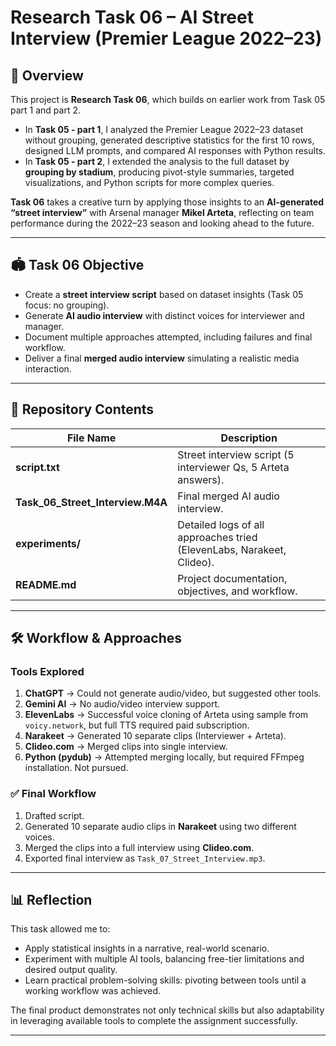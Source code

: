 # Research Task 06 – AI Street Interview (Premier League 2022–23)

## 📌 Overview
This project is **Research Task 06**, which builds on earlier work from Task 05 part 1 and part 2.

- In **Task 05 - part 1**, I analyzed the Premier League 2022–23 dataset without grouping, generated descriptive statistics for the first 10 rows, designed LLM prompts, and compared AI responses with Python results.  
- In **Task 05 - part 2**, I extended the analysis to the full dataset by **grouping by stadium**, producing pivot-style summaries, targeted visualizations, and Python scripts for more complex queries.  

**Task 06** takes a creative turn by applying those insights to an **AI-generated “street interview”** with Arsenal manager **Mikel Arteta**, reflecting on team performance during the 2022–23 season and looking ahead to the future.

---

## 🏟 Task 06 Objective
- Create a **street interview script** based on dataset insights (Task 05 focus: no grouping).  
- Generate **AI audio interview** with distinct voices for interviewer and manager.  
- Document multiple approaches attempted, including failures and final workflow.  
- Deliver a final **merged audio interview** simulating a realistic media interaction.

---

## 📂 Repository Contents

| File Name | Description |
|-----------|-------------|
| **script.txt** | Street interview script (5 interviewer Qs, 5 Arteta answers). |
| **Task_06_Street_Interview.M4A** | Final merged AI audio interview. |
| **experiments/** | Detailed logs of all approaches tried (ElevenLabs, Narakeet, Clideo). |
| **README.md** | Project documentation, objectives, and workflow. |

---

## 🛠 Workflow & Approaches

### Tools Explored
1. **ChatGPT** → Could not generate audio/video, but suggested other tools.  
2. **Gemini AI** → No audio/video interview support.  
3. **ElevenLabs** → Successful voice cloning of Arteta using sample from `voicy.network`, but full TTS required paid subscription.  
4. **Narakeet** → Generated 10 separate clips (Interviewer + Arteta).  
5. **Clideo.com** → Merged clips into single interview.  
6. **Python (pydub)** → Attempted merging locally, but required FFmpeg installation. Not pursued.  

### ✅ Final Workflow
1. Drafted script.  
2. Generated 10 separate audio clips in **Narakeet** using two different voices.  
3. Merged the clips into a full interview using **Clideo.com**.  
4. Exported final interview as `Task_07_Street_Interview.mp3`.  

---

## 📊 Reflection
This task allowed me to:
- Apply statistical insights in a narrative, real-world scenario.  
- Experiment with multiple AI tools, balancing free-tier limitations and desired output quality.  
- Learn practical problem-solving skills: pivoting between tools until a working workflow was achieved.  

The final product demonstrates not only technical skills but also adaptability in leveraging available tools to complete the assignment successfully.

---

